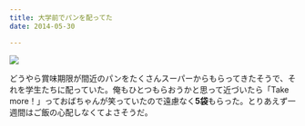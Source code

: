 ```yaml
---
title: 大学前でパンを配ってた
date: 2014-05-30

---
```


![](https://farm4.staticflickr.com/3761/14298279992_ce3f341005_b_d.jpg)

どうやら賞味期限が間近のパンをたくさんスーパーからもらってきたそうで、それを学生たちに配っていた。俺もひとつもらおうかと思って近づいたら「Take more！」っておばちゃんが笑っていたので遠慮なく**5袋**もらった。とりあえず一週間はご飯の心配しなくてよさそうだ。
